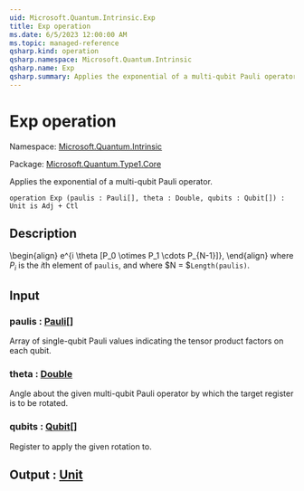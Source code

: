 ```yaml
---
uid: Microsoft.Quantum.Intrinsic.Exp
title: Exp operation
ms.date: 6/5/2023 12:00:00 AM
ms.topic: managed-reference
qsharp.kind: operation
qsharp.namespace: Microsoft.Quantum.Intrinsic
qsharp.name: Exp
qsharp.summary: Applies the exponential of a multi-qubit Pauli operator.
---
```


# Exp operation

Namespace: [Microsoft.Quantum.Intrinsic](xref:Microsoft.Quantum.Intrinsic)

Package: [Microsoft.Quantum.Type1.Core](https://nuget.org/packages/Microsoft.Quantum.Type1.Core)


Applies the exponential of a multi-qubit Pauli operator.

```qsharp
operation Exp (paulis : Pauli[], theta : Double, qubits : Qubit[]) : Unit is Adj + Ctl
```


## Description

\begin{align}e^{i \theta [P_0 \otimes P_1 \cdots P_{N-1}]},\end{align}where $P_i$ is the $i$th element of `paulis`, and where$N = $`Length(paulis)`.

## Input

### paulis : [Pauli](xref:microsoft.quantum.qsharp.valueliterals#pauli-literals)[]

Array of single-qubit Pauli values indicating the tensor productfactors on each qubit.


### theta : [Double](xref:microsoft.quantum.qsharp.valueliterals#double-literals)

Angle about the given multi-qubit Pauli operator by which thetarget register is to be rotated.


### qubits : [Qubit](xref:microsoft.quantum.qsharp.valueliterals#qubit-literals)[]

Register to apply the given rotation to.



## Output : [Unit](xref:microsoft.quantum.qsharp.valueliterals#unit-literal)

